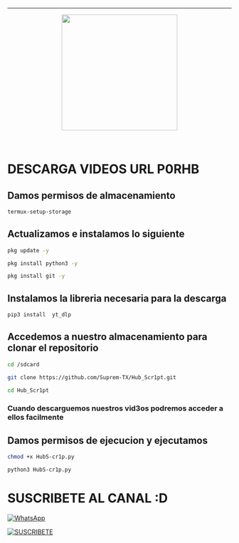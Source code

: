 
---
 <P align="center">
<img src="https://media1.giphy.com/media/v1.Y2lkPTc5MGI3NjExamx5amswbG0wcHB6emJ2eG0yNHlrNG1lYjd6aXUwejY4YXJqcXZpYSZlcD12MV9pbnRlcm5hbF9naWZfYnlfaWQmY3Q9Zw/utx4rJxu0MiGc/giphy.gif" width="260" height="260"/>
</p>
<br
---
##

##
# DESCARGA VIDEOS URL P0RHB

## Damos permisos de almacenamiento 
```bash
termux-setup-storage
```
## Actualizamos e instalamos lo siguiente 
```bash
pkg update -y
```
```bash
pkg install python3 -y
```
```bash
pkg install git -y
```

## Instalamos la libreria necesaria para la descarga
```bash
pip3 install  yt_dlp
```
## Accedemos a nuestro almacenamiento para clonar el repositorio
```bash
cd /sdcard
```
```bash
git clone https://github.com/Suprem-TX/Hub_Scr1pt.git
```
```bash
cd Hub_Scr1pt
```
### Cuando descarguemos nuestros vid3os podremos acceder a ellos facilmente
## Damos permisos de ejecucion y ejecutamos
```bash
chmod +x HubS-cr1p.py
```
```bash
python3 HubS-cr1p.py
```
# SUSCRIBETE AL CANAL :D

[![WhatsApp](https://img.shields.io/badge/%20WhatsApp-25D366?style=for-the-badge&logo=whatsapp&logoColor=white)](https://wa.me/5655424544)

[![SUSCRIBETE](https://img.shields.io/badge/SUSCRIBETE%20-FF0000?style=for-the-badge&logo=youtube&logoColor=white)](https://www.youtube.com/@SupremTX9/featured)
